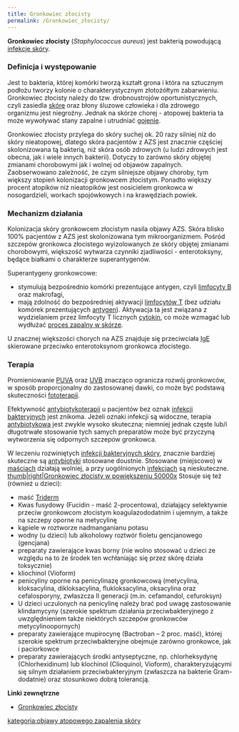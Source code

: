 ```yaml
---
title: Gronkowiec złocisty
permalink: /Gronkowiec_złocisty/
---
```


**Gronkowiec złocisty** (*Staphylococcus aureus*) jest bakterią powodującą [infekcje skóry](/infekcja_skóry "wikilink").

### Definicja i występowanie

Jest to bakteria, której komórki tworzą kształt grona i która na sztucznym podłożu tworzy kolonie o charakterystycznym złotożółtym zabarwieniu. Gronkowiec złocisty należy do tzw. drobnoustrojów oportunistycznych, czyli zasiedla [skórę](/Skóra "wikilink") oraz błony śluzowe człowieka i dla zdrowego organizmu jest niegroźny. Jednak na skórze chorej - atopowej bakteria ta może wywoływać stany zapalne i utrudniać [gojenie](/gojenie "wikilink").

Gronkowiec złocisty przylega do skóry suchej ok. 20 razy silniej niż do skóry nieatopowej, dlatego skóra pacjentów z AZS jest znacznie częściej skolonizowana tą bakterią, niż skóra osób zdrowych (u ludzi zdrowych jest obecna, jak i wiele innych bakterii). Dotyczy to zarówno skóry objętej zmianami chorobowymi jak i wolnej od objawów zapalnych. Zaobserwowano zależność, że czym silniejsze objawy choroby, tym większy stopień kolonizacji gronkowcem złocistym. Ponadto większy procent atopików niż nieatopików jest nosicielem gronkowca w nosogardzieli, workach spojówkowych i na krawędziach powiek.

### Mechanizm działania

Kolonizacja skóry gronkowcem złocistym nasila objawy AZS. Skóra blisko 100% pacjentów z AZS jest skolonizowana tym mikroorganizmem. Pośród szczepów gronkowca złocistego wyizolowanych ze skóry objętej zmianami chorobowymi, większość wytwarza czynniki zjadliwości - enterotoksyny, będące białkami o charakterze superantygenów.

Superantygeny gronkowcowe:

-   stymulują bezpośrednio komórki prezentujące antygen, czyli [limfocyty B](/limfocyty_B "wikilink") oraz makrofagi,
-   mają zdolność do bezpośredniej aktywacji [limfocytów T](/Limfocyty_T "wikilink") (bez udziału komórek prezentujących [antygen](/Antygen "wikilink")). Aktywacja ta jest związana z wydzielaniem przez limfocyty T licznych [cytokin](/Cytokiny "wikilink"), co może wzmagać lub wydłużać [proces zapalny w skórze](/Stan_zapalny_skóry "wikilink").

U znacznej większości chorych na AZS znajduje się przeciwciała [IgE](/IgE "wikilink") skierowane przeciwko enterotoksynom gronkowca złocistego.

### Terapia

Promieniowanie [PUVA](/PUVA "wikilink") oraz [UVB](/UVB "wikilink") znacząco ogranicza rozwój gronkowców, w sposób proporcjonalny do zastosowanej dawki, co może być podstawą skuteczności [fototerapii](/Światłoterapia "wikilink").

Efektywność [antybiotykoterapii](/Antybiotyk "wikilink") u pacjentów bez oznak [infekcji bakteryjnych](/Infekcja_skóry "wikilink") jest znikoma. Jeżeli oznaki infekcji są widoczne, terapia [antybiotykowa](/Antybiotyk "wikilink") jest zwykle wysoko skuteczna; niemniej jednak częste lub/i długotrwałe stosowanie tych samych preparatów może być przyczyną wytworzenia się odpornych szczepów gronkowca.

W leczeniu rozwiniętych [infekcji bakteryjnych skóry](/infekcja_skóry "wikilink"), znacznie bardziej skuteczne są [antybiotyki](/antybiotyki "wikilink") stosowane doustnie. Stosowane (miejscowo) w [maściach](/Maść "wikilink") działają wolniej, a przy uogólnionych [infekcjach](/Infekcja_skóry "wikilink") są nieskuteczne. [thumb|right|Gronkowiec złocisty w powiększeniu 50000x](/File:Gronkowiec_złocisty_50_000x.jpg "wikilink") Stosuje się też (również u dzieci):

-   maść [Triderm](/Triderm "wikilink")
-   Kwas fusydowy (Fucidin - maść 2-procentowa), działający selektywnie przeciw gronkowcom złocistym koagulazododatnim i ujemnym, a także na szczepy oporne na metycylinę
-   kąpiele w roztworze nadmanganianu potasu
-   wodny (u dzieci) lub alkoholowy roztwór fioletu gencjanowego (gencjana)
-   preparaty zawierające kwas borny (nie wolno stosować u dzieci ze względu na to że środek ten wchłaniając się przez skórę działa toksycznie)
-   kliochinol (Vioform)
-   penicyliny oporne na penicylinazę gronkowcową (metycylina, kloksacylina, dikloksacylina, flukloksacylina, oksacylina oraz cefalosporyny, zwłaszcza II generacji (m.in. cefamandol, cefuroksyn)
-   U dzieci uczulonych na penicylinę należy brać pod uwagę zastosowanie klindamycyny (szerokie spektrum działania przeciwbakteryjnego z uwzględnieniem także niektórych szczepów gronkowców metycylinoopornych)
-   preparaty zawierające mupirocynę (Bactroban – 2 proc. maść), której szerokie spektrum przeciwbakteryjne obejmuje zarówno gronkowce, jak i paciorkowce
-   preparaty zawierających środki antyseptyczne, np. chlorheksydynę (Chlorhexidinum) lub klochinol (Clioquinol, Vioform), charakteryzującymi się silnym działaniem przeciwbakteryjnym (zwłaszcza na bakterie Gram-dodatnie) oraz stosunkowo dobrą tolerancją.

**Linki zewnętrzne**

-   [Gronkowiec złocisty](http://www.gronkowiec.pl/gronkowiec_zlocisty.html)

[kategoria:objawy atopowego zapalenia skóry](/kategoria:objawy_atopowego_zapalenia_skóry "wikilink")